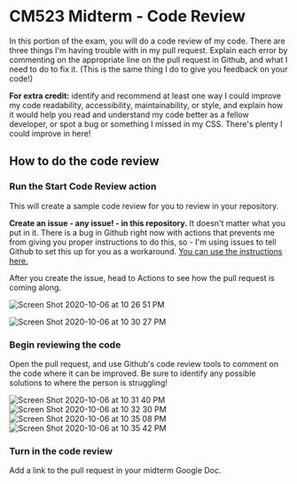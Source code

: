# CM523 Midterm - Code Review

In this portion of the exam, you will do a code review of my code. There are three things I'm having trouble with in my pull request. Explain each error by commenting on the appropriate line on the pull request in Github, and what I need to do to fix it. (This is the same thing I do to give you feedback on your code!)

**For extra credit:** identify and recommend at least one way I could improve my code readability, accessibility, maintainability, or style, and explain how it would help you read and understand my code better as a fellow developer, or spot a bug or something I missed in my CSS. There's plenty I could improve in here!

## How to do the code review

### Run the Start Code Review action

This will create a sample code review for you to review in your repository. 

**Create an issue - any issue! - in this repository.** It doesn't matter what you put in it. There is a bug in Github right now with actions that prevents me from giving you proper instructions to do this, so - I'm using issues to tell Github to set this up for you as a workaround. [You can use the instructions here.](https://docs.github.com/en/free-pro-team@latest/github/managing-your-work-on-github/creating-an-issue)

After you create the issue, head to Actions to see how the pull request is coming along.

<!--For more details, see [Manually running a workflow](https://docs.github.com/en/free-pro-team@latest/actions/managing-workflow-runs/manually-running-a-workflow)-->

![Screen Shot 2020-10-06 at 10 26 51 PM](https://user-images.githubusercontent.com/1828613/95281124-72097780-0824-11eb-8c5f-af7845f75110.png)
<!--![Screen Shot 2020-10-06 at 10 29 02 PM](https://user-images.githubusercontent.com/1828613/95281191-936a6380-0824-11eb-8fac-7cbfc9836ced.png)
![Screen Shot 2020-10-06 at 10 29 53 PM](https://user-images.githubusercontent.com/1828613/95281201-99f8db00-0824-11eb-9b2b-55a4dbdff5cd.png)-->
![Screen Shot 2020-10-06 at 10 30 27 PM](https://user-images.githubusercontent.com/1828613/95281220-a2511600-0824-11eb-89fd-168edaf9b4a6.png)

### Begin reviewing the code

Open the pull request, and use Github's code review tools to comment on the code where it can be improved. Be sure to identify any possible solutions to where the person is struggling!

![Screen Shot 2020-10-06 at 10 31 40 PM](https://user-images.githubusercontent.com/1828613/95281275-c01e7b00-0824-11eb-8e74-efd779753abd.png)
![Screen Shot 2020-10-06 at 10 32 30 PM](https://user-images.githubusercontent.com/1828613/95281317-d9272c00-0824-11eb-95c9-a03d42a90f21.png)
![Screen Shot 2020-10-06 at 10 35 08 PM](https://user-images.githubusercontent.com/1828613/95281326-df1d0d00-0824-11eb-82f4-d3da568a847f.png)
![Screen Shot 2020-10-06 at 10 35 42 PM](https://user-images.githubusercontent.com/1828613/95281338-e5ab8480-0824-11eb-8131-ba8b589aa5f1.png)

### Turn in the code review

Add a link to the pull request in your midterm Google Doc.

